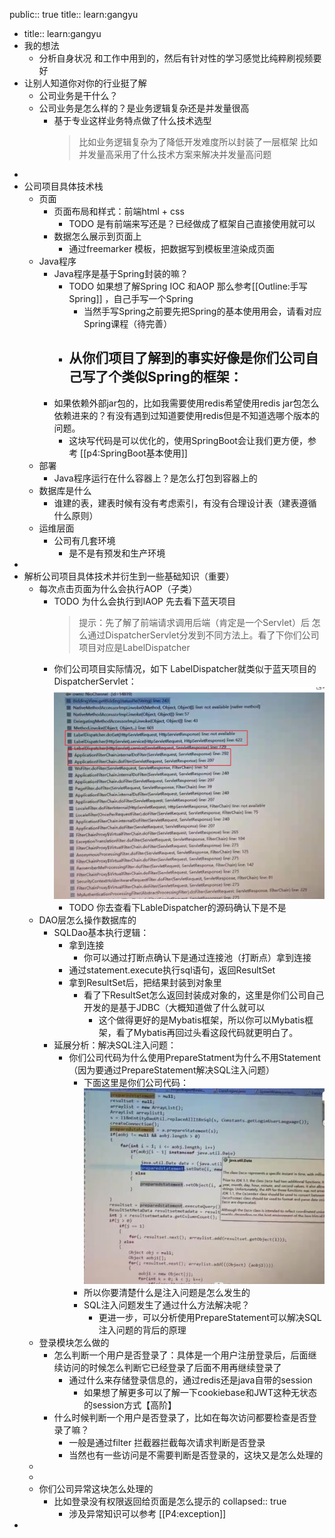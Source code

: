 public:: true
title:: learn:gangyu

- title:: learn:gangyu
- 我的想法
	- 分析自身状况 和工作中用到的，然后有针对性的学习感觉比纯粹刷视频要好
- 让别人知道你对你的行业挺了解
	- 公司业务是干什么？
	- 公司业务是怎么样的？是业务逻辑复杂还是并发量很高
		- 基于专业这样业务特点做了什么技术选型
		  > 比如业务逻辑复杂为了降低开发难度所以封装了一层框架
		     比如并发量高采用了什么技术方案来解决并发量高问题
-
- 公司项目具体技术栈
	- 页面
		- 页面布局和样式：前端html + css
			- TODO  是有前端来写还是？已经做成了框架自己直接使用就可以
		- 数据怎么展示到页面上
			- 通过freemarker 模板，把数据写到模板里渲染成页面
	- Java程序
		- Java程序是基于Spring封装的嘛？
			- TODO 如果想了解Spring IOC 和AOP 那么参考[[Outline:手写Spring]] ，自己手写一个Spring
				- 当然手写Spring之前要先把Spring的基本使用用会，请看对应Spring课程（待完善）
			- 从你们项目了解到的事实好像是你们公司自己写了个类似Spring的框架：
				-
		- 如果依赖外部jar包的，比如我需要使用redis希望使用redis jar包怎么依赖进来的？有没有遇到过知道要使用redis但是不知道选哪个版本的问题。
			- 这块写代码是可以优化的，使用SpringBoot会让我们更方便，参考 [[p4:SpringBoot基本使用]]
	- 部署
		- Java程序运行在什么容器上？是怎么打包到容器上的
	- 数据库是什么
		- 谁建的表，建表时候有没有考虑索引，有没有合理设计表（建表遵循什么原则）
	- 运维层面
		- 公司有几套环境
			- 是不是有预发和生产环境
-
- 解析公司项目具体技术并衍生到一些基础知识（重要）
	- 每次点击页面为什么会执行AOP（子类）
		- TODO 为什么会执行到IAOP 先去看下蓝天项目
		  > 提示：先了解了前端请求调用后端（肯定是一个Servlet）后 怎么通过DispatcherServlet分发到不同方法上。看了下你们公司项目对应是LabelDispatcher
		- 你们公司项目实际情况，如下 LabelDispatcher就类似于蓝天项目的DispatcherServlet：
		  ![f9507eded592ff73790ca8b5f0cc8c3.jpg](../assets/f9507eded592ff73790ca8b5f0cc8c3_1666405883114_0.jpg)
			- TODO 你去查看下LableDispatcher的源码确认下是不是
	- DAO层怎么操作数据库的
		- SQLDao基本执行逻辑：
			- 拿到连接
				- 你可以通过打断点确认下是通过连接池（打断点）拿到连接
			- 通过statement.execute执行sql语句，返回ResultSet
			- 拿到ResultSet后，把结果封装到对象里
				- 看了下ResultSet怎么返回封装成对象的，这里是你们公司自己开发的是基于JDBC（大概知道做了什么就可以
					- 这个做得更好的是Mybatis框架，所以你可以Mybatis框架，看了Mybatis再回过头看这段代码就更明白了。
		- 延展分析：解决SQL注入问题：
			- 你们公司代码为什么使用PrepareStatment为什么不用Statement（因为要通过PrepareStatement解决SQL注入问题）
				- 下面这里是你们公司代码： ![image.png](../assets/image_1666429314124_0.png)
				- 所以你要清楚什么是注入问题是怎么发生的
				- SQL注入问题发生了通过什么方法解决呢？
					- 更进一步，可以分析使用PrepareStatement可以解决SQL注入问题的背后的原理
	- 登录模块怎么做的
		- 怎么判断一个用户是否登录了：具体是一个用户注册登录后，后面继续访问的时候怎么判断它已经登录了后面不用再继续登录了
			- 通过什么来存储登录信息的，通过redis还是java自带的session
				- 如果想了解更多可以了解一下cookiebase和JWT这种无状态的session方式【高阶】
		- 什么时候判断一个用户是否登录了，比如在每次访问都要检查是否登录了嘛？
			- 一般是通过filter 拦截器拦截每次请求判断是否登录
			- 当然也有一些访问是不需要判断是否登录的，这块又是怎么处理的
	-
	-
	- 你们公司异常这块怎么处理的
		- 比如登录没有权限返回给页面是怎么提示的
		  collapsed:: true
			- 涉及异常知识可以参考 [[P4:exception]]
-